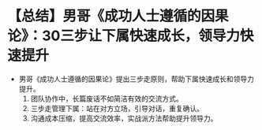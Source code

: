 # 【总结】男哥《成功人士遵循的因果论》：30三步让下属快速成长，领导力快速提升

-   男哥《成功人士遵循的因果论》提出三步走原则，帮助下属快速成长和领导力提升。
    1.  团队协作中，长篇废话不如简洁有效的交流方式。
    2.  三步走管理下属：站在对方立场，引导对话，重复确认。
    3.  沟通成本压缩，提高交流效率，实战派方法帮助提升领导力。